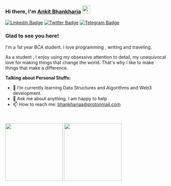 ### Hi there, I'm <a href="https://gkassym.netlify.app" target="_blank">Ankit Bhankharia</a> <img src="https://media.giphy.com/media/hvRJCLFzcasrR4ia7z/giphy.gif" width="25px">
[![Linkedin Badge](https://img.shields.io/badge/-LinkedIn-0e76a8?style=flat-square&logo=Linkedin&logoColor=white)](https://linkedin.com/in/ankit-bhankharia)
[![Twitter Badge](https://img.shields.io/badge/-Twitter-00acee?style=flat-square&logo=Twitter&logoColor=white)](https://twitter.com/18plusguy)
[![Telegram Badge](https://img.shields.io/badge/-Telegram-0088cc?style=flat-square&logo=Telegram&logoColor=white)](https://t.me/firkey)
### Glad to see you here!

I'm a 1st year BCA student. I love programming , writing and traveling.

As a student , I enjoy using my obsessive attention to detail, my unequivocal love for making things that change the world. That's why I like to make things that make a difference.


<!-- ### Glad to see you here! &nbsp; ![](https://visitor-badge.glitch.me/badge?page_id=cupcake08.cupcake08) -->

**Talking about Personal Stuffs:**
- 🚀 I’m currently learning Data Structures and Algorithms and Web3 development.
- 💬 Ask me about anything, I am happy to help
- 📫 How to reach me: bhankhariaa@protonmail.com


</br>
<p>
  <img height="180em" src="https://github-readme-stats.vercel.app/api?username=cupcake08&show_icons=true&hide_border=true&&count_private=true&include_all_commits=true&&theme=tokyonight"/>
  <img height="180em" src="https://github-readme-stats.vercel.app/api/top-langs/?username=cupcake08&exclude_repo=KNN-Image-Classification&show_icons=true&hide_border=true&layout=compact&langs_count=8&&theme=tokyonight"/>
</p>

